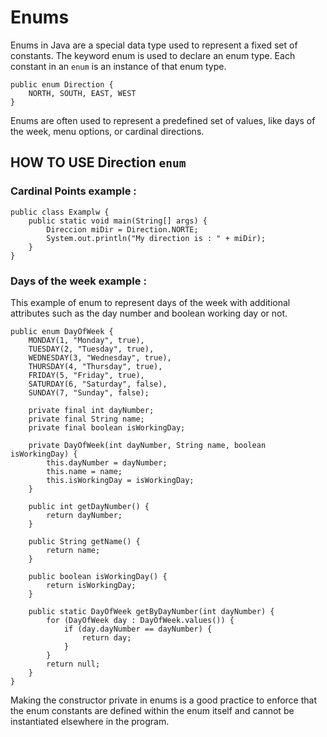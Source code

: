 # Enums

Enums in Java are a special data type used to represent a fixed set of constants. The keyword enum is used to declare an enum type. Each constant in an `enum` is an instance of that enum type.
```
public enum Direction {
    NORTH, SOUTH, EAST, WEST
}
```

Enums are often used to represent a predefined set of values, like days of the week, menu options, or cardinal directions.

## HOW TO USE Direction `enum`

### Cardinal Points example : 
```
public class Examplw {
    public static void main(String[] args) {
        Direccion miDir = Direction.NORTE;
        System.out.println("My direction is : " + miDir);
    }
}
```

### Days of the week example :
This example of enum to represent days of the week with additional attributes such as the day number and boolean working day or not.

```
public enum DayOfWeek {
    MONDAY(1, "Monday", true),
    TUESDAY(2, "Tuesday", true),
    WEDNESDAY(3, "Wednesday", true),
    THURSDAY(4, "Thursday", true),
    FRIDAY(5, "Friday", true),
    SATURDAY(6, "Saturday", false),
    SUNDAY(7, "Sunday", false);

    private final int dayNumber;
    private final String name;
    private final boolean isWorkingDay;

    private DayOfWeek(int dayNumber, String name, boolean isWorkingDay) {
        this.dayNumber = dayNumber;
        this.name = name;
        this.isWorkingDay = isWorkingDay;
    }

    public int getDayNumber() {
        return dayNumber;
    }

    public String getName() {
        return name;
    }

    public boolean isWorkingDay() {
        return isWorkingDay;
    }

    public static DayOfWeek getByDayNumber(int dayNumber) {
        for (DayOfWeek day : DayOfWeek.values()) {
            if (day.dayNumber == dayNumber) {
                return day;
            }
        }
        return null;
    }
}
```
 Making the constructor private in enums is a good practice to enforce that the enum constants are defined within the enum itself and cannot be instantiated elsewhere in the program. 